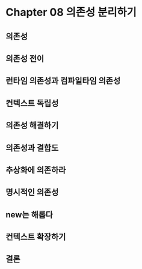 # Chapter 08 의존성 분리하기

## 의존성

## 의존성 전이

## 런타임 의존성과 컴파일타임 의존성

## 컨텍스트 독립성

## 의존성 해결하기

## 의존성과 결합도

## 추상화에 의존하라

## 명시적인 의존성

## new는 해롭다

## 컨텍스트 확장하기

## 결론
